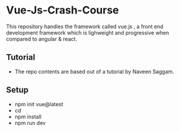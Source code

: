 # Vue-Js-Crash-Course
This repository handles the framework called vue.js , a front end development framework which is lighweight and progressive when compared to angular & react.

## Tutorial

* The repo contents are based out of a tutorial by Naveen Saggam.

## Setup 
* npm init vue@latest
* cd <your-project-name>
* npm install
* npm run dev
